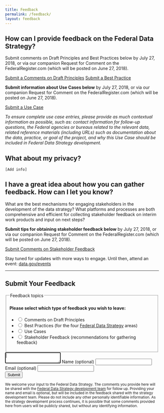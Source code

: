 ```yaml
---
title: Feedback
permalink: /feedback/
layout: feedback
---
```


## How can I provide feedback on the Federal Data Strategy?

Submit comments on Draft Principles and Best Practices below by July 27, 2018, or via our companion Request for Comment on the FederalRegister.com (which will be posted on June 27, 2018).

<a class="usa-button usa-button-big" href="#">Submit a Comments on Draft Principles</a>
<a class="usa-button usa-button-big" href="#">Submit a Best Practice</a>

**Submit information about Use Cases below** by July 27, 2018, or via our companion Request for Comment on the FederalRegister.com (which will be posted on June 27, 2018).

<a class="usa-button usa-button-big" href="#">Submit a Use Case</a>

*To ensure complete use case entries, please provide as much contextual information as possible, such as: contact information for follow-up questions, the Federal agencies or bureaus related to the relevant data, related reference materials (including URLs) such as documentation about the data, practice, or goal of the project, and why this Use Case should be included in Federal Data Strategy development.*

## What about my privacy?

`[Add info]`

## I have a great idea about how you can gather feedback. How can I let you know?

What are the best mechanisms for engaging stakeholders in the development of the data strategy? What platforms and processes are both comprehensive and efficient for collecting stakeholder feedback on interim work products and input on next steps?  

**Submit tips for obtaining stakeholder feedback below** by July 27, 2018, or via our companion Request for Comment on the FederalRegister.com (which will be posted on June 27, 2018).

<a class="usa-button usa-button-big" href="#">
Submit Comments on Stakeholder Feedback</a>

Stay tuned for updates with more ways to engage. Until then, attend an event: [data.gov/events](https://www.data.gov/events)

<hr>

## Submit Your Feedback

<div id="feedback-form1">
  <form id="data-strategy-feedback">
    <div>
    </div>
    <fieldset class="usa-fieldset-inputs usa-sans">
    <h4>Please select which type of feedback you wish to leave:</h4>
      <legend class="usa-sr-only">Feedback topics</legend>
        <ul class="usa-unstyled-list">
          <li>
            <input id="principles" type="radio" name="feedback-topic" value="principles">
            <label for="principles">Comments on Draft Principles</label>
          </li>
          <li>
            <input id="best-practices" type="radio" name="feedback-topic" value="best-practices">
            <label for="best-practices">Best Practices (for the four <a href="/strategy">Federal Data Strategy</a> areas)</label>
          </li>
          <li>
            <input id="use-cases" type="radio" name="feedback-topic" value="use-cases">
            <label for="use-cases">Use Cases</label>
          </li>
          <li>
            <input id="stakeholder-feedback" type="radio" name="feedback-topic" value="stakeholder-feedback">
            <label for="stakeholder-feedback">Stakeholder Feedback (recommendations for gathering feedback)</label>
          </li>
        </ul>
    </fieldset>
    <label for="fba-text-long"></label><textarea id="fba-text-long" name="fba-text-long" class="textarea" autofocus="true"></textarea>
    <label for="fba-name">Name (optional)</label>
    <input id="fba-name" name="fba-name" type="text">
    <label for="fba-email">Email (optional)</label>
    <input id="fba-email" name="fba-email" type="text">
    <div class="button-wrapper">
      <button type="submit" id="fba-submit" class="usa-button usa-button-outline" href="#">Submit</button>
    </div>
  </form>
  <div id="disclaimer">
    <p><small>We welcome your input to the Federal Data Strategy. The comments you provide here will be shared with the <a class="usa-external_link" href="https://www.performance.gov/CAP/CAP_goal_2.html">Federal Data Strategy development team</a> for follow up. Providing your name and email is optional, but will be included in the feedback shared with the strategy development team. Please do not include any other personally identifiable information. As the strategy development process continues, it is possible that some comments provided here from users will be publicly shared, but without any identifying information.</small></p>
  </div>
</div>
